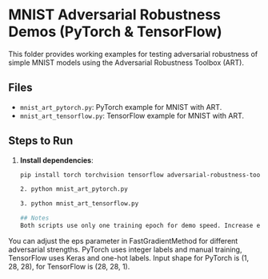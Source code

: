 # MNIST Adversarial Robustness Demos (PyTorch & TensorFlow)

This folder provides working examples for testing adversarial robustness of simple MNIST models using the Adversarial Robustness Toolbox (ART).

## Files

- `mnist_art_pytorch.py`: PyTorch example for MNIST with ART.
- `mnist_art_tensorflow.py`: TensorFlow example for MNIST with ART.

## Steps to Run

1. **Install dependencies**:
   ```bash
   pip install torch torchvision tensorflow adversarial-robustness-toolbox

   2. python mnist_art_pytorch.py

   3. python mnist_art_tensorflow.py

   ## Notes
   Both scripts use only one training epoch for demo speed. Increase epochs for better accuracy.
You can adjust the eps parameter in FastGradientMethod for different adversarial strengths.
PyTorch uses integer labels and manual training, TensorFlow uses Keras and one-hot labels.
Input shape for PyTorch is (1, 28, 28), for TensorFlow is (28, 28, 1).

